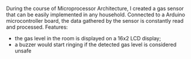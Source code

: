 During the course of Microprocessor Architecture, I created a gas sensor that can be easily implemented in any household.
Connected to a Arduino microcontroller board, the data gathered by the sensor is constantly read and processed.
Features:
- the gas level in the room is displayed on a 16x2 LCD display;
- a buzzer would start ringing if the detected gas level is considered unsafe
